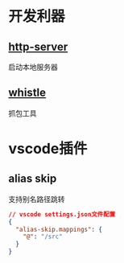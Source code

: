 # 开发利器
## [http-server](https://www.npmjs.com/package/http-server)
启动本地服务器

## [whistle](https://www.npmjs.com/package/whistle)
抓包工具

# vscode插件
## alias skip
支持别名路径跳转

```json
// vscode settings.json文件配置
{
  "alias-skip.mappings": {
    "@": "/src"
  }
}
```